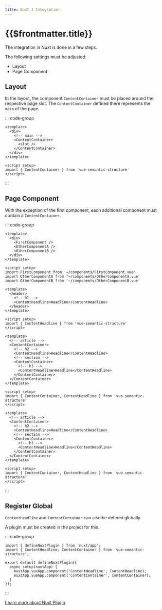 ```yaml
---
title: Nuxt 3 Integration
---
```


# {{$frontmatter.title}}

The integration in Nuxt is done in a few steps.

The following settings must be adjusted:

- Layout
- Page Component

## Layout

In the layout, the component `ContentContainer` must be placed around the respective page slot.
The `ContentContainer` defined there represents the `main` of the page.

::: code-group

```vue [layouts/default.vue]
<template>
  <div>
    <!-- main -->
    <ContentContainer>
      <slot />
    </ContentContainer>
  </div>
</template>

<script setup>
import { ContentContainer } from 'vue-semantic-structure'
</script>
```

:::

## Page Component

With the exception of the first component, each additional component must contain a `ContentContainer`.

::: code-group

```vue[pages/index.vue]
<template>
  <div>
    <FirstComponent />
    <OtherComponentA />
    <OtherComponentB />
  </div>
</template>

<script setup>
import FirstComponent from '~/components/FirstComponent.vue'
import OtherComponentA from '~/components/OtherComponentA.vue'
import OtherComponentB from '~/components/OtherComponentB.vue'

```

```vue[FirstComponent.vue]
<template>
  <header>
    <!-- h1 -->
    <ContentHeadline>Headline</ContentHeadline>
  </header>
</template>

<script setup>
import { ContentHeadline } from 'vue-semantic-structure'
</script>
```

```vue[OtherComponentA.vue]
<template>
  <!-- article -->
  <ContentContainer>
    <!-- h2 -->
    <ContentHeadline>Headline</ContentHeadline>
    <!-- section -->
    <ContentContainer>
      <!-- h3 -->
      <ContentHeadline>Headline</ContentHeadline>
    </ContentContainer>
  </ContentContainer>
</template>

<script setup>
import { ContentContainer, ContentHeadline } from 'vue-semantic-structure'
</script>
```

```vue[OtherComponentB.vue]
<template>
  <!-- article -->
  <ContentContainer>
    <!-- h2 -->
    <ContentHeadline>Headline</ContentHeadline>
    <!-- section -->
    <ContentContainer>
      <!-- h3 -->
      <ContentHeadline>Headline</ContentHeadline>
    </ContentContainer>
  </ContentContainer>
</template>

<script setup>
import { ContentContainer, ContentHeadline } from 'vue-semantic-structure'
</script>
```

:::

## Register Global

`ContentHeadline` and `ContentContainer` can also be defined globally.

A plugin must be created in the project for this.

::: code-group

```js[Nuxt 3: plugin/vue-semantic-structure.js]
import { defineNuxtPlugin } from 'nuxt/app';
import { ContentHeadline, ContentContainer } from 'vue-semantic-structure';

export default defineNuxtPlugin({
  async setup(nuxtApp) {
    nuxtApp.vueApp.component('ContentHeadline', ContentHeadline);
    nuxtApp.vueApp.component('ContentContainer', ContentContainer);
  }
});
```

:::

[Learn more about Nuxt Plugin](https://nuxt.com/docs/guide/directory-structure/plugins)
